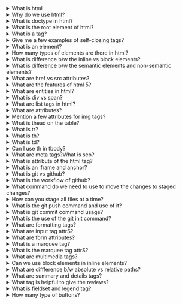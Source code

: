 <!DOCTYPE html>
<html lang="en">
<head>
    <meta charset="UTF-8">
    <meta name="viewport" content="width=device-width, initial-scale=1.0">
    <title>Document</title>
</head>
<body>
    <details>
        <summary>What is html</summary>
        <p>Hypertext Markup Language (HTML) is the standard markup language for documents designed to be displayed in a web browser.</p>
      </details>
      <details>
        <summary>Why do we use html?
        </summary>
        <p>We use html to create layouts of webpages and structure.</p>
      </details><details>
        <summary>What is doctype in html?
        </summary>
        <p>Basically doctype is document type which states the version of html file.</p>
      </details><details>
        <summary>What is the root element of html?</summary>
        <p>Root element of html is html.</p>
      </details><details>
        <summary>What is a tag?</summary>
        <p>Tag defines the specfic usage of particular tag.</p>
      </details><details>
        <summary>Give me a few examples of self-closing tags?
        </summary>
        <p>Few examples of self-closing tags in HTML are input, hr, br, img, etc.</p>
      </details><details>
        <summary>What is an element?
        </summary>
        <p>An HTML element is defined by a start tag, some content, and an end tag.</p>
      </details><details>
        <summary>How many types of elements are there in html?
        </summary>
        <p>Their are 2 types of elements in html. they are block element and inline element.</p>
      </details><details>
        <summary>What is difference b/w the inline vs block elements?
        </summary>
        <p>Block elements:Always start on a new line and take up the full width of their parent. <br>
            Inline elements:Do not start on a new line and only take up as much space as their content requires.
        </p>
      </details><details>
        <summary>What is difference b/w the semantic elements and non-semantic elements?</summary>
        <p>
            A semantic element clearly describes its meaning to both the browser and the developer. <br>
            But non-semantic elements tells nothing about its content.
        </p>
      </details><details>
        <summary>What are href vs src attributes?
        </summary>
        <p>Href is used to refer to another HTML element, whereas Src refers to a non-HTML file. 
            Href helps us to neavigate to one location to another location. But in Src gives path of content. 
        </p>
      </details><details>
        <summary>What are the features of html 5?</summary>
        <p>The features of html 5 are new semantic elements, audio and video, canvas, geolaction, offline storage, responsive design, drag and drop, web sockets,web workers, web storage.</p>
      </details><details>
        <summary>What are entities in html?
        </summary>
        <p>HTML entities are the reserved characters that are used in the HTML document. They are not present in your standard keyboard.</p>
      </details><details>
        <summary>What is div vs span?
        </summary>
        <p>A div element is used for block-level organization and styling of page elements, whereas a span element is used for inline organization and styling.</p>
      </details><details>
        <summary>What are list tags in html?
        </summary>
        <p>The HTML list tag is used to group related pieces of information. We have 3 types of list tags in html.They are ordered list, unordered list, definition list. </p>
      </details><details>
        <summary>What are attributes?</summary>
        <p>In html attributes gives extra information about tag and or display of an HTML element.</p>
      </details><details>
        <summary>Mention a few attributes for img tags?
        </summary>
        <p>The img element has two required attributes: src : The source location (URL) of the image file. alt : The alternate text. This is used to describe the image for someone who cannot see it because they are either using a screen reader.</p>
      </details><details>
        <summary>What is thead on the table?</summary>
        <p>The thead is define as table's header. It is typically used to group a set of table rows defining the heading.</p>
      </details><details>
        <summary>What is tr?
        </summary>
        <p>The tr element defines a table row.</p>
      </details>
      <details>
        <summary>What is th?
        </summary>
        <p>the th element defines a table header</p>
      </details><details>
        <summary>What is td? 
        </summary>
        <p> the td element defines a table cell.</p>
      </details>
      <details>
        <summary>Can I use th in tbody?
        </summary>
        <p>Yes we can have th tags in the tbody tag.</p>
      </details><details>
        <summary>What are meta tags?What is seo?
        </summary>
        <p>Meta tags are snippets of text that describe a page's content; the meta tags don't appear on the page itself, but only in the page's source code. <br>
            HTML SEO tags are bits of code that can be used to describe content to search engines.</p>
      </details>
      <details>
        <summary>What is attribute of the html tag? </summary>
        <p>An HTML attribute is a piece of markup language used to adjust the behavior or display of an HTML element.</p>
      </details><details>
        <summary>What is an iframe and anchor? 
        </summary>
        <p>An anchor is the visible region which must be selected to activate the link. The iframe tag is used to display a web page inside a web page.</p>
      </details><details>
        <summary>What is git vs github?
        </summary>
        <p> Git is a free, open source version control tool that developers install locally on their personal computers, while GitHub is a pay-for-use online service built to run Git in the cloud.</p>
      </details><details>
        <summary>What is the workflow of github? 
        </summary>
        <p>The workflow of githus is working directory ,staging change, local repository, remote repository.</p>
      </details><details>
        <summary>What command do we need to use to move the changes to staged changes? 
        </summary>
        <p>The git add command is used to add changes to the staging changes.</p>
      </details><details>
        <summary> How can you stage all files at a time? 
        </summary>
        <p>To stage multiple files at the same time the developer can use the -all or -A switch. You will also commonly see a single dot after git add. </p>
      </details><details>
        <summary>What is the git push command and use of it? 
        </summary>
        <p>The git push command is used to upload local repository content to a remote repository.</p>
      </details><details>
        <summary>What is git commit command usage? 
        </summary>
        <p>The git commit command is used to stage changes to loacal repository.</p>
      </details><details>
        <summary> What is the use of the git init command?
        </summary>
        <p>The git init command use initializes and controls processes ,also known as working directory.</p>
      </details><details>
        <summary>What are formatting tags? 
        </summary>
        <p>Formatting tags are used to formate or change the appearance of text, such as its size, color, or style.</p>
      </details><details>
        <summary>What are input tag attrS? 
        </summary>
        <p>The input tag attributes are I'd name placeholder patterns title.</p>
      </details><details>
        <summary>What are form attributes? 
        </summary>
        <p>The form attributes are Action,style,input,label,textarea,disabled, required,read-only,button,fieldset,target.</p>
      </details><details>
        <summary>What is a marquee tag?
        </summary>
        <p>A marquee tag is an HTML element that makes text or images scroll across a web page.</p>
      </details>
      <details>
        <summary>What is the marquee tag attrS? 
        </summary>
        <p>The marquee tag is a non-standard HTML element which causes text to scroll up, down, left or right automatically.</p>
      </details>
      <details>
        <summary>What are multimedia tags? 
        </summary>
        <p>In HTML5, multimedia tags are used to embed audio, video, and other types of multimedia content into web pages.</p>
      </details><details>
        <summary>Can we use block elements in inline elements? 
        </summary>
        <p>Yes we can use block elements in inline elements but alignment will be changed.</p>
      </details><details>
        <summary>What are diffference b/w absolute vs relative paths? 
        </summary>
        <p>A relative path describes the location of a file relative to the current (working) directory. <br>
           An absolute path describes the location from the root directory. </p>
      </details>
      <details>
        <summary>What are summary and details tags? 
        </summary>
        <p>The summary tag defines a visible heading for the details element.</p>
      </details>
      <details>
        <summary>What tag is helpful to give the reviews? 
        </summary>
        <p>you can use schema markup tags. These tags help search engines understand your content better and make your page more attractive in search results. You can add reviews along with a meta description to your page.</p>
      </details>
      <details>
        <summary>What is fieldset and legend tag?  
        </summary>
        <p>The fieldset tag is used to group related elements in a form. <br>
            The legend element is used in HTML forms to provide a caption or a title for the associated fieldset element. </p>
      </details>
      <details>
        <summary>How many type of buttons?
        </summary>
        <p>Their are 4 types of buttons in html.They are button, menu, submit, reset.</p>
      </details>

</body>
</html>
